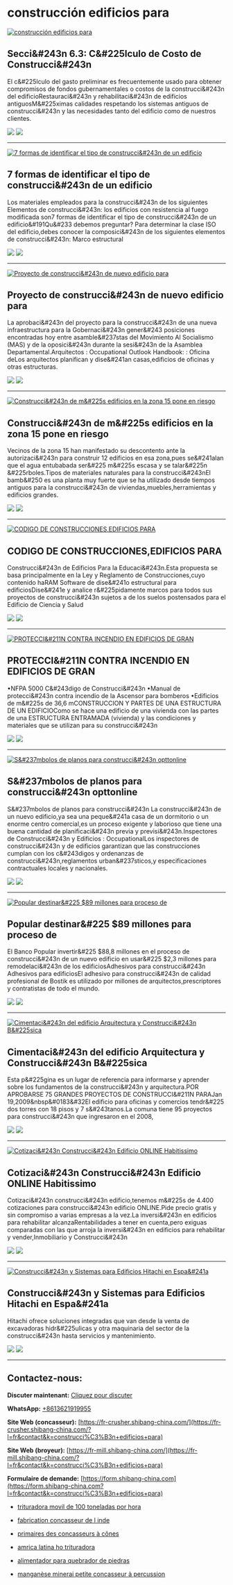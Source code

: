 # construcción edificios para

<a href="https://swt.shibang-china.com/?l=fr&img&k=construcci%C3%B3n+edificios+para" target="_blank">![construcción edificios para](http://static.shibang-china.com/all-800x300/538.jpg)</a>

## Secci&#243n 6.3: C&#225lculo de Costo de Construcci&#243n
El c&#225lculo del gasto preliminar es frecuentemente usado para obtener compromisos de fondos gubernamentales o costos de la construcci&#243n del edificioRestauraci&#243n y rehabilitaci&#243n de edificios antiguosM&#225ximas calidades respetando los sistemas antiguos de construcci&#243n y las necesidades tanto del edificio como de nuestros clientes.


<a href="https://whatsapp.shibangsoft.com/WhatsApp.php" target="_blank" title="WhatsApp">![](http://static.shibang-china.com/icon/whatsapp.png)</a> <a href="https://swt.shibang-china.com/?l=fr&icon&k=construcci%C3%B3n+edificios+para" target="_blank">![](http://static.shibang-china.com/icon/chat-fr.png)</a>

---

<a href="https://swt.shibang-china.com/?l=fr&img&k=construcci%C3%B3n+edificios+para" target="_blank">![7 formas de identificar el tipo de construcci&#243n de un edificio](http://static.shibang-china.com/all-800x300/210.jpg)</a>

## 7 formas de identificar el tipo de construcci&#243n de un edificio
Los materiales empleados para la construcci&#243n de los siguientes Elementos de construcci&#243n: los edificios con resistencia al fuego modificada son7 formas de identificar el tipo de construcci&#243n de un edificio&#191Qu&#233 debemos preguntar? Para determinar la clase ISO del edificio,debes conocer la composici&#243n de los siguientes elementos de construcci&#243n: Marco estructural


<a href="https://whatsapp.shibangsoft.com/WhatsApp.php" target="_blank" title="WhatsApp">![](http://static.shibang-china.com/icon/whatsapp.png)</a> <a href="https://swt.shibang-china.com/?l=fr&icon&k=construcci%C3%B3n+edificios+para" target="_blank">![](http://static.shibang-china.com/icon/chat-fr.png)</a>

---

<a href="https://swt.shibang-china.com/?l=fr&img&k=construcci%C3%B3n+edificios+para" target="_blank">![Proyecto de construcci&#243n de nuevo edificio para](http://static.shibang-china.com/all-800x300/144.jpg)</a>

## Proyecto de construcci&#243n de nuevo edificio para
La aprobaci&#243n del proyecto para la construcci&#243n de una nueva infraestructura para la Gobernaci&#243n gener&#243 posiciones encontradas hoy entre asamble&#237stas del Movimiento Al Socialismo (MAS) y de la oposici&#243n durante la sesi&#243n de la Asamblea Departamental.Arquitectos : Occupational Outlook Handbook: : Oficina deLos arquitectos planifican y dise&#241an casas,edificios de oficinas y otras estructuras.


<a href="https://whatsapp.shibangsoft.com/WhatsApp.php" target="_blank" title="WhatsApp">![](http://static.shibang-china.com/icon/whatsapp.png)</a> <a href="https://swt.shibang-china.com/?l=fr&icon&k=construcci%C3%B3n+edificios+para" target="_blank">![](http://static.shibang-china.com/icon/chat-fr.png)</a>

---

<a href="https://swt.shibang-china.com/?l=fr&img&k=construcci%C3%B3n+edificios+para" target="_blank">![Construcci&#243n de m&#225s edificios en la zona 15 pone en riesgo](http://static.shibang-china.com/all-800x300/916.jpg)</a>

## Construcci&#243n de m&#225s edificios en la zona 15 pone en riesgo
Vecinos de la zona 15 han manifestado su descontento ante la autorizaci&#243n para construir 12 edificios en esa zona,pues se&#241alan que el agua entubabada ser&#225 m&#225s escasa y se talar&#225n &#225rboles.Tipos de materiales naturales para la construcci&#243nEl bamb&#250 es una planta muy fuerte que se ha utilizado desde tiempos antiguos para la construcci&#243n de viviendas,muebles,herramientas y edificios grandes.


<a href="https://whatsapp.shibangsoft.com/WhatsApp.php" target="_blank" title="WhatsApp">![](http://static.shibang-china.com/icon/whatsapp.png)</a> <a href="https://swt.shibang-china.com/?l=fr&icon&k=construcci%C3%B3n+edificios+para" target="_blank">![](http://static.shibang-china.com/icon/chat-fr.png)</a>

---

<a href="https://swt.shibang-china.com/?l=fr&img&k=construcci%C3%B3n+edificios+para" target="_blank">![CODIGO DE CONSTRUCCIONES,EDIFICIOS PARA](http://static.shibang-china.com/all-800x300/319.jpg)</a>

## CODIGO DE CONSTRUCCIONES,EDIFICIOS PARA
Construcci&#243n de Edificios Para la Educaci&#243n.Esta propuesta se basa principalmente en la Ley y Reglamento de Construcciones,cuyo contenido haRAM Software de dise&#241o estructural para edificiosDise&#241e y analice r&#225pidamente marcos para todos sus proyectos de construcci&#243n sujetos a de los suelos postensados para el Edificio de Ciencia y Salud


<a href="https://whatsapp.shibangsoft.com/WhatsApp.php" target="_blank" title="WhatsApp">![](http://static.shibang-china.com/icon/whatsapp.png)</a> <a href="https://swt.shibang-china.com/?l=fr&icon&k=construcci%C3%B3n+edificios+para" target="_blank">![](http://static.shibang-china.com/icon/chat-fr.png)</a>

---

<a href="https://swt.shibang-china.com/?l=fr&img&k=construcci%C3%B3n+edificios+para" target="_blank">![PROTECCI&#211N CONTRA INCENDIO EN EDIFICIOS DE GRAN](http://static.shibang-china.com/all-800x300/744.jpg)</a>

## PROTECCI&#211N CONTRA INCENDIO EN EDIFICIOS DE GRAN
•NFPA 5000 C&#243digo de Construcci&#243n •Manual de protecci&#243n contra incendio de la Ascensor para bomberos •Edificios de m&#225s de 36,6 mCONSTRUCCION Y PARTES DE UNA ESTRUCTURA DE UN EDIFICIOComo se hace una edificio de una vivienda con las partes de una ESTRUCTURA ENTRAMADA (vivienda) y las condiciones y materiales que se utilizan para su construcci&#243n


<a href="https://whatsapp.shibangsoft.com/WhatsApp.php" target="_blank" title="WhatsApp">![](http://static.shibang-china.com/icon/whatsapp.png)</a> <a href="https://swt.shibang-china.com/?l=fr&icon&k=construcci%C3%B3n+edificios+para" target="_blank">![](http://static.shibang-china.com/icon/chat-fr.png)</a>

---

<a href="https://swt.shibang-china.com/?l=fr&img&k=construcci%C3%B3n+edificios+para" target="_blank">![S&#237mbolos de planos para construcci&#243n opttonline](http://static.shibang-china.com/all-800x300/1509.jpg)</a>

## S&#237mbolos de planos para construcci&#243n opttonline
S&#237mbolos de planos para construcci&#243n La construcci&#243n de un nuevo edificio,ya sea una peque&#241a casa de un dormitorio o un enorme centro comercial,es un proceso exigente y laborioso que tiene una buena cantidad de planificaci&#243n previa y previsi&#243n.Inspectores de Construcci&#243n y Edificios : OccupationalLos inspectores de construcci&#243n y de edificios garantizan que las construcciones cumplan con los c&#243digos y ordenanzas de construcci&#243n,reglamentos urban&#237sticos,y especificaciones contractuales locales y nacionales.


<a href="https://whatsapp.shibangsoft.com/WhatsApp.php" target="_blank" title="WhatsApp">![](http://static.shibang-china.com/icon/whatsapp.png)</a> <a href="https://swt.shibang-china.com/?l=fr&icon&k=construcci%C3%B3n+edificios+para" target="_blank">![](http://static.shibang-china.com/icon/chat-fr.png)</a>

---

<a href="https://swt.shibang-china.com/?l=fr&img&k=construcci%C3%B3n+edificios+para" target="_blank">![Popular destinar&#225 $89 millones para proceso de](http://static.shibang-china.com/all-800x300/699.jpg)</a>

## Popular destinar&#225 $89 millones para proceso de
El Banco Popular invertir&#225 $88,8 millones en el proceso de construcci&#243n de un nuevo edificio en usar&#225 $2,3 millones para remodelaci&#243n de los edificiosAdhesivos para construcci&#243n Adhesivos para edificiosEl adhesivo para construcci&#243n de calidad profesional de Bostik es utilizado por millones de arquitectos,prescriptores y contratistas de todo el mundo.


<a href="https://whatsapp.shibangsoft.com/WhatsApp.php" target="_blank" title="WhatsApp">![](http://static.shibang-china.com/icon/whatsapp.png)</a> <a href="https://swt.shibang-china.com/?l=fr&icon&k=construcci%C3%B3n+edificios+para" target="_blank">![](http://static.shibang-china.com/icon/chat-fr.png)</a>

---

<a href="https://swt.shibang-china.com/?l=fr&img&k=construcci%C3%B3n+edificios+para" target="_blank">![Cimentaci&#243n del edificio Arquitectura y Construcci&#243n B&#225sica](http://static.shibang-china.com/all-800x300/273.jpg)</a>

## Cimentaci&#243n del edificio Arquitectura y Construcci&#243n B&#225sica
Esta p&#225gina es un lugar de referencia para informarse y aprender sobre los fundamentos de la construcci&#243n y arquitectura.POR APROBARSE 75 GRANDES PROYECTOS DE CONSTRUCCI&#211N PARAJan 19,2009&nbsp&#0183&#32El edificio para oficinas y comercios tendr&#225 dos torres con 18 pisos y 7 s&#243tanos.La comuna tiene 95 proyectos para construcci&#243n que ingresaron en el 2008,


<a href="https://whatsapp.shibangsoft.com/WhatsApp.php" target="_blank" title="WhatsApp">![](http://static.shibang-china.com/icon/whatsapp.png)</a> <a href="https://swt.shibang-china.com/?l=fr&icon&k=construcci%C3%B3n+edificios+para" target="_blank">![](http://static.shibang-china.com/icon/chat-fr.png)</a>

---

<a href="https://swt.shibang-china.com/?l=fr&img&k=construcci%C3%B3n+edificios+para" target="_blank">![Cotizaci&#243n Construcci&#243n Edificio ONLINE Habitissimo](http://static.shibang-china.com/all-800x300/121.jpg)</a>

## Cotizaci&#243n Construcci&#243n Edificio ONLINE Habitissimo
Cotizaci&#243n construcci&#243n edificio,tenemos m&#225s de 4.400 cotizaciones para construcci&#243n edificio ONLINE.Pide precio gratis y sin compromiso a varias empresas a la vez.La inversi&#243n en edificios para rehabilitar alcanzaRentabilidades a tener en cuenta,pero exiguas comparadas con las que arroja la inversi&#243n en edificios para rehabilitar y vender,Inmobiliario y Construcci&#243n


<a href="https://whatsapp.shibangsoft.com/WhatsApp.php" target="_blank" title="WhatsApp">![](http://static.shibang-china.com/icon/whatsapp.png)</a> <a href="https://swt.shibang-china.com/?l=fr&icon&k=construcci%C3%B3n+edificios+para" target="_blank">![](http://static.shibang-china.com/icon/chat-fr.png)</a>

---

<a href="https://swt.shibang-china.com/?l=fr&img&k=construcci%C3%B3n+edificios+para" target="_blank">![Construcci&#243n y Sistemas para Edificios Hitachi en Espa&#241a](http://static.shibang-china.com/all-800x300/218.jpg)</a>

## Construcci&#243n y Sistemas para Edificios Hitachi en Espa&#241a
Hitachi ofrece soluciones integradas que van desde la venta de excavadoras hidr&#225ulicas y otra maquinaria del sector de la construcci&#243n hasta servicios y mantenimiento.

<a href="https://whatsapp.shibangsoft.com/WhatsApp.php" target="_blank" title="WhatsApp">![](http://static.shibang-china.com/icon/whatsapp.png)</a> <a href="https://swt.shibang-china.com/?l=fr&icon&k=construcci%C3%B3n+edificios+para" target="_blank">![](http://static.shibang-china.com/icon/chat-fr.png)</a>

---
## Contactez-nous:

**Discuter maintenant:** [Cliquez pour discuter](https://swt.shibang-china.com?l=fr&contact&k=construcci%C3%B3n+edificios+para)

**WhatsApp:**  [+8613621919955](https://whatsapp.shibangsoft.com/WhatsApp.php)

**Site Web (concasseur):** [https://fr-crusher.shibang-china.com/](https://fr-crusher.shibang-china.com/?l=fr&contact&k=construcci%C3%B3n+edificios+para)

**Site Web (broyeur):** [https://fr-mill.shibang-china.com/](https://fr-mill.shibang-china.com/?l=fr&contact&k=construcci%C3%B3n+edificios+para)

**Formulaire de demande:** [https://form.shibang-china.com](https://form.shibang-china.com?l=fr&contact&k=construcci%C3%B3n+edificios+para)

* [trituradora movil de 100 toneladas por hora](../63/trituradora%20movil%20de%20100%20toneladas%20por%20hora.md)

* [fabrication concasseur de l inde](../61/fabrication%20concasseur%20de%20l%20inde.md)

* [primaires des concasseurs à cônes](../61/primaires%20des%20concasseurs%20%C3%A0%20c%C3%B4nes.md)

* [amrica latina ho trituradora](../64/amrica%20latina%20ho%20trituradora.md)

* [alimentador para quebrador de piedras](../62/alimentador%20para%20quebrador%20de%20piedras.md)

* [manganèse minerai petite concasseur à percussion](../65/mangan%C3%A8se%20minerai%20petite%20concasseur%20%C3%A0%20percussion.md)